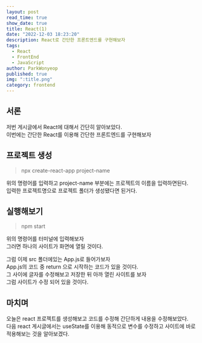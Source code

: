 ```yaml
---
layout: post
read_time: true
show_date: true
title: React(1)
date: "2022-12-03 18:23:20"
description: React로 간단한 프론트엔드를 구현해보자
tags:
  - React
  - FrontEnd
  - JavaScript
author: ParkWonyeop
published: true
img: ":title.png"
category: frontend
---
```


## 서론

저번 게시글에서 React에 대해서 간단히 알아보았다.  
이번에는 간단한 React를 이용해 간단한 프론트엔드를 구현해보자  

## 프로젝트 생성

> npx create-react-app project-name  

위의 명령어를 입력하고 project-name 부분에는 프로젝트의 이름을 입력하면된다.  
입력한 프로젝트명으로 프로젝트 폴더가 생성됐다면 된거다.  

## 실행해보기

> npm start  

위의 명령어를 터미널에 입력해보자  
그러면 하나의 사이트가 화면에 열릴 것이다.  

그럼 이제 src 폴더에있는 App.js로 들어가보자  
App.js의 코드 중 return 으로 시작하는 코드가 있을 것이다.  
그 사이에 글자를 수정해보고 저장한 뒤 아까 열린 사이트를 보자  
그럼 사이트가 수정 되어 있을 것이다.  

## 마치며

오늘은 react 프로젝트를 생성해보고 코드를 수정해 간단하게 내용을 수정해보았다.  
다음 react 게시글에서는 useState를 이용해 동적으로 변수를 수정하고 사이트에 바로 적용해보는 것을 알아보겠다.  

